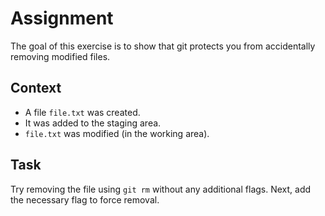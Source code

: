 # Assignment

The goal of this exercise is to show that git protects
you from accidentally removing modified files.

## Context

* A file `file.txt` was created.
* It was added to the staging area.
* `file.txt` was modified (in the working area).

## Task

Try removing the file using `git rm` without any additional flags.
Next, add the necessary flag to force removal.
